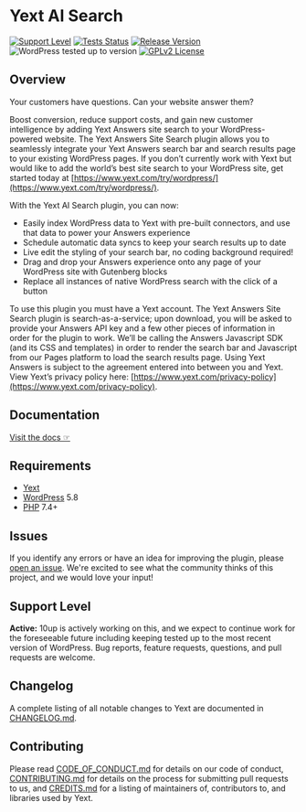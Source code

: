 # Yext AI Search

[![Support Level](https://img.shields.io/badge/support-active-green.svg)](#support-level) [![Tests Status](https://github.com/10up/yext/actions/workflows/test.yml/badge.svg?branch=develop)](https://github.com/10up/yext) [![Release Version](https://img.shields.io/github/release/10up/yext.svg)](https://github.com/10up/yext/releases/latest) ![WordPress tested up to version](https://img.shields.io/wordpress/plugin/tested/yext?label=WordPress) [![GPLv2 License](https://img.shields.io/github/license/10up/yext.svg)](https://github.com/10up/yext/blob/trunk/LICENSE.md)

## Overview

Your customers have questions. Can your website answer them?

Boost conversion, reduce support costs, and gain new customer intelligence by adding Yext Answers site search to your WordPress-powered website. The Yext Answers Site Search plugin allows you to seamlessly integrate your Yext Answers search bar and search results page to your existing WordPress pages. If you don’t currently work with Yext but would like to add the world’s best site search to your WordPress site, get started today at [https://www.yext.com/try/wordpress/](https://www.yext.com/try/wordpress/).

With the Yext AI Search plugin, you can now:

- Easily index WordPress data to Yext with pre-built connectors, and use that data to power your Answers experience
- Schedule automatic data syncs to keep your search results up to date
- Live edit the styling of your search bar, no coding background required!
- Drag and drop your Answers experience onto any page of your WordPress site with Gutenberg blocks
- Replace all instances of native WordPress search with the click of a button

To use this plugin you must have a Yext account. The Yext Answers Site Search plugin is search-as-a-service; upon download, you will be asked to provide your Answers API key and a few other pieces of information in order for the plugin to work. We’ll be calling the Answers Javascript SDK (and its CSS and templates) in order to render the search bar and Javascript from our Pages platform to load the search results page.
Using Yext Answers is subject to the agreement entered into between you and Yext. View Yext’s privacy policy here: [https://www.yext.com/privacy-policy](https://www.yext.com/privacy-policy).

## Documentation

[Visit the docs ☞](http://10up.github.io/yext/)

## Requirements

* [Yext](https://www.yext.com/)
* [WordPress](http://wordpress.org) 5.8
* [PHP](https://php.net/) 7.4+

## Issues

If you identify any errors or have an idea for improving the plugin, please [open an issue](https://github.com/10up/yext/issues?state=open). We're excited to see what the community thinks of this project, and we would love your input!

## Support Level

**Active:** 10up is actively working on this, and we expect to continue work for the foreseeable future including keeping tested up to the most recent version of WordPress.  Bug reports, feature requests, questions, and pull requests are welcome.

## Changelog

A complete listing of all notable changes to Yext are documented in [CHANGELOG.md](https://github.com/10up/yext/blob/develop/CHANGELOG.md).

## Contributing

Please read [CODE_OF_CONDUCT.md](https://github.com/10up/yext/blob/develop/CODE_OF_CONDUCT.md) for details on our code of conduct, [CONTRIBUTING.md](https://github.com/10up/yext/blob/develop/CONTRIBUTING.md) for details on the process for submitting pull requests to us, and [CREDITS.md](https://github.com/10up/yext/blob/develop/CREDITS.md) for a listing of maintainers of, contributors to, and libraries used by Yext.
